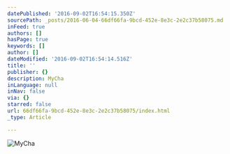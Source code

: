 ```yaml
---
datePublished: '2016-09-02T16:54:15.350Z'
sourcePath: _posts/2016-06-04-66df66fa-9bcd-452e-8e3c-2e2c37b58075.md
inFeed: true
authors: []
hasPage: true
keywords: []
author: []
dateModified: '2016-09-02T16:54:14.516Z'
title: ''
publisher: {}
description: MyCha
inLanguage: null
inNav: false
via: {}
starred: false
url: 66df66fa-9bcd-452e-8e3c-2e2c37b58075/index.html
_type: Article

---
```

![MyCha](https://the-grid-user-content.s3-us-west-2.amazonaws.com/5fa0449e-502f-45b9-b784-96666d9f4b98.png)